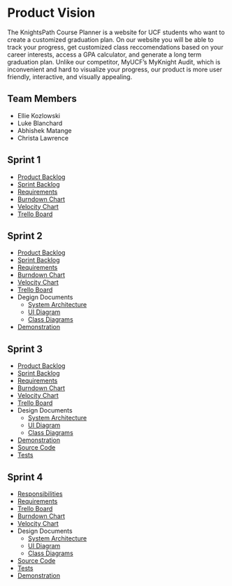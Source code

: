 # Product Vision

The KnightsPath Course Planner is a website for UCF students who want to create a customized graduation plan. On our website you will be able to track your progress, get customized class reccomendations based on your career interests, access a GPA calculator, and generate a long term graduation plan. Unlike our competitor, MyUCF’s MyKnight Audit, which is inconvenient and hard to visualize your progress, our product is more user friendly, interactive, and visually appealing.

## Team Members

- Ellie Kozlowski
- Luke Blanchard
- Abhishek Matange
- Christa Lawrence

## Sprint 1

- [Product Backlog](https://docs.google.com/spreadsheets/d/1mksWZmzuHh9MqTosTzmQ1BqDSLkj5ZbiHhU3gfj2-XQ/edit#gid=0)
- [Sprint Backlog](https://docs.google.com/spreadsheets/d/1mksWZmzuHh9MqTosTzmQ1BqDSLkj5ZbiHhU3gfj2-XQ/edit#gid=557870172)
- [Requirements](https://docs.google.com/spreadsheets/d/1mksWZmzuHh9MqTosTzmQ1BqDSLkj5ZbiHhU3gfj2-XQ/edit#gid=1870853085)
- [Burndown Chart](https://docs.google.com/spreadsheets/d/1mksWZmzuHh9MqTosTzmQ1BqDSLkj5ZbiHhU3gfj2-XQ/edit#gid=1580002156)
- [Velocity Chart](https://docs.google.com/spreadsheets/d/1mksWZmzuHh9MqTosTzmQ1BqDSLkj5ZbiHhU3gfj2-XQ/edit#gid=560661007)
- [Trello Board](https://trello.com/b/A3Omyst5/poosd-11)

## Sprint 2

- [Product Backlog](https://docs.google.com/spreadsheets/d/1mksWZmzuHh9MqTosTzmQ1BqDSLkj5ZbiHhU3gfj2-XQ/edit#gid=0)
- [Sprint Backlog](https://docs.google.com/spreadsheets/d/1mksWZmzuHh9MqTosTzmQ1BqDSLkj5ZbiHhU3gfj2-XQ/edit#gid=2010733833)
- [Requirements](https://docs.google.com/spreadsheets/d/1mksWZmzuHh9MqTosTzmQ1BqDSLkj5ZbiHhU3gfj2-XQ/edit#gid=1870853085)
- [Burndown Chart](https://docs.google.com/spreadsheets/d/1mksWZmzuHh9MqTosTzmQ1BqDSLkj5ZbiHhU3gfj2-XQ/edit#gid=618888712)
- [Velocity Chart](https://docs.google.com/spreadsheets/d/1mksWZmzuHh9MqTosTzmQ1BqDSLkj5ZbiHhU3gfj2-XQ/edit#gid=560661007)
- [Trello Board](https://trello.com/b/A3Omyst5/poosd-11)
- Degign Documents
  - [System Architecture](https://github.com/ellie7000/POOSD-Project/blob/master/artifacts/architecture.md)
  - [UI Diagram](https://github.com/ellie7000/POOSD-Project/blob/master/artifacts/architecture.md#user-interface-design)
  - [Class Diagrams](https://github.com/ellie7000/POOSD-Project/blob/master/artifacts/architecture.md#major-classes)
- [Demonstration](https://youtu.be/w-adC8l6Ioc)

## Sprint 3

- [Product Backlog](https://docs.google.com/spreadsheets/d/1mksWZmzuHh9MqTosTzmQ1BqDSLkj5ZbiHhU3gfj2-XQ/edit#gid=0)
- [Sprint Backlog](https://docs.google.com/spreadsheets/d/1mksWZmzuHh9MqTosTzmQ1BqDSLkj5ZbiHhU3gfj2-XQ/edit#gid=605195646)
- [Requirements](https://docs.google.com/spreadsheets/d/1mksWZmzuHh9MqTosTzmQ1BqDSLkj5ZbiHhU3gfj2-XQ/edit#gid=1870853085)
- [Burndown Chart](https://docs.google.com/spreadsheets/d/1mksWZmzuHh9MqTosTzmQ1BqDSLkj5ZbiHhU3gfj2-XQ/edit#gid=1578905421)
- [Velocity Chart](https://docs.google.com/spreadsheets/d/1mksWZmzuHh9MqTosTzmQ1BqDSLkj5ZbiHhU3gfj2-XQ/edit#gid=560661007)
- [Trello Board](https://trello.com/b/A3Omyst5/poosd-11)
- Design Documents
  - [System Architecture](https://github.com/ellie7000/POOSD-Project/blob/master/artifacts/architecture.md)
  - [UI Diagram](https://github.com/ellie7000/POOSD-Project/blob/master/artifacts/architecture.md#user-interface-design)
  - [Class Diagrams](https://github.com/ellie7000/POOSD-Project/blob/master/artifacts/architecture.md#major-classes)
- [Demonstration](https://youtu.be/6nRWWrn1EQs)
- [Source Code](https://github.com/ellie7000/POOSD-Project/tree/master/src)
- [Tests](https://github.com/ellie7000/POOSD-Project/tree/master/src/tests)

## Sprint 4

- [Responsibilities](https://docs.google.com/spreadsheets/d/1mksWZmzuHh9MqTosTzmQ1BqDSLkj5ZbiHhU3gfj2-XQ/edit#gid=249871715)
- [Requirements](https://docs.google.com/spreadsheets/d/1mksWZmzuHh9MqTosTzmQ1BqDSLkj5ZbiHhU3gfj2-XQ/edit#gid=1870853085)
- [Trello Board](https://trello.com/b/A3Omyst5/poosd-11)
- [Burndown Chart](https://docs.google.com/spreadsheets/d/1mksWZmzuHh9MqTosTzmQ1BqDSLkj5ZbiHhU3gfj2-XQ/edit#gid=1288520732)
- [Velocity Chart](https://docs.google.com/spreadsheets/d/1mksWZmzuHh9MqTosTzmQ1BqDSLkj5ZbiHhU3gfj2-XQ/edit#gid=560661007)
- Design Documents
  - [System Architecture](https://github.com/ellie7000/POOSD-Project/blob/master/artifacts/architecture.md)
  - [UI Diagram](https://github.com/ellie7000/POOSD-Project/blob/master/artifacts/architecture.md#user-interface-design)
  - [Class Diagrams](https://github.com/ellie7000/POOSD-Project/blob/master/artifacts/architecture.md#major-classes)
- [Source Code](https://github.com/ellie7000/POOSD-Project/tree/master/src)
- [Tests](https://github.com/ellie7000/POOSD-Project/tree/master/src/tests)
- [Demonstration](https://youtu.be/wYlldhglhwQ)
